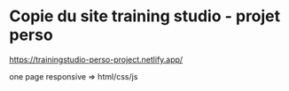# Copie du site training studio - projet perso

https://trainingstudio-perso-project.netlify.app/

one page responsive => html/css/js
